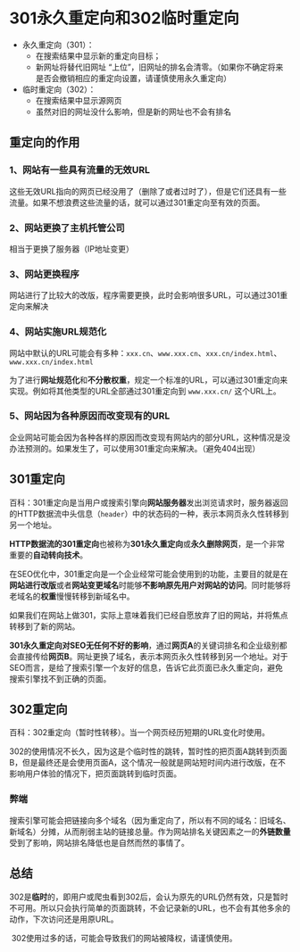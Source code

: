 # 301永久重定向和302临时重定向



- 永久重定向（301）：
  - 在搜索结果中显示新的重定向目标；
  - 新网址将替代旧网址 “上位”，旧网址的排名会清零。（如果你不确定将来是否会撤销相应的重定向设置，请谨慎使用永久重定向）
- 临时重定向（302）：
  - 在搜索结果中显示源网页
  - 虽然对旧的网址没什么影响，但是新的网址也不会有排名



## 重定向的作用

### 1、网站有一些具有流量的无效URL

这些无效URL指向的网页已经没用了（删除了或者过时了），但是它们还具有一些流量。如果不想浪费这些流量的话，就可以通过301重定向至有效的页面。



### 2、网站更换了主机托管公司

相当于更换了服务器（IP地址变更）



### 3、网站更换程序

网站进行了比较大的改版，程序需要更换，此时会影响很多URL，可以通过301重定向来解决



### 4、网站实施URL规范化

网站中默认的URL可能会有多种：`xxx.cn`、`www.xxx.cn`、`xxx.cn/index.html`、`www.xxx.cn/index.html`

​		为了进行**网址规范化**和**不分散权重**，规定一个标准的URL，可以通过301重定向来实现。例如将其他类型的URL全部通过301重定向到 `www.xxx.cn/` 这个URL上。



### 5、网站因为各种原因而改变现有的URL

​		企业网站可能会因为各种各样的原因而改变现有网站内的部分URL，这种情况是没办法预测的。如果发生了，可以使用301重定向来解决。（避免404出现）



## 301重定向

百科：301重定向是当用户或搜索引擎向**网站服务器**发出浏览请求时，服务器返回的HTTP数据流中头信息（`header`）中的状态码的一种，表示本网页永久性转移到另一个地址。

​		**HTTP数据流的301重定向**也被称为**301永久重定向**或**永久删除网页**，是一个非常重要的**自动转向技术**。

​		在SEO优化中，301重定向是一个企业经常可能会使用到的功能，主要目的就是在**网站进行改版**或者**网站变更域名**时能够**不影响原先用户对网站的访问**。同时能够将老域名的**权重**慢慢转移到新域名中。

​		如果我们在网站上做301，实际上意味着我们已经自愿放弃了旧的网站，并将焦点转移到了新的网站。

​		**301永久重定向对SEO无任何不好的影响**，通过**网页A**的关键词排名和企业级别都会直接传给**网页B**。网址更换了域名，表示本网页永久性转移到另一个地址。对于SEO而言，是给了搜索引擎一个友好的信息，告诉它此页面已永久重定向，避免搜索引擎找不到正确的页面。



## 302重定向

百科：302重定向（暂时性转移）。当一个网页经历短期的URL变化时使用。

302的使用情况不长久，因为这是个临时性的跳转，暂时性的把页面A跳转到页面B，但是最终还是会使用页面A，这个情况一般就是网站短时间内进行改版，在不影响用户体验的情况下，把页面跳转到临时页面。



### 弊端

搜索引擎可能会把链接向多个域名（因为重定向了，所以有不同的域名：旧域名、新域名）分摊，从而削弱主站的链接总量。作为网站排名关键因素之一的**外链数量**受到了影响，网站排名降低也是自然而然的事情了。



## 总结

​		302是**临时**的，即用户或爬虫看到302后，会认为原先的URL仍然有效，只是暂时不可用。所以只会执行简单的页面跳转，不会记录新的URL，也不会有其他多余的动作，下次访问还是用原URL。

​		302使用过多的话，可能会导致我们的网站被降权，请谨慎使用。

